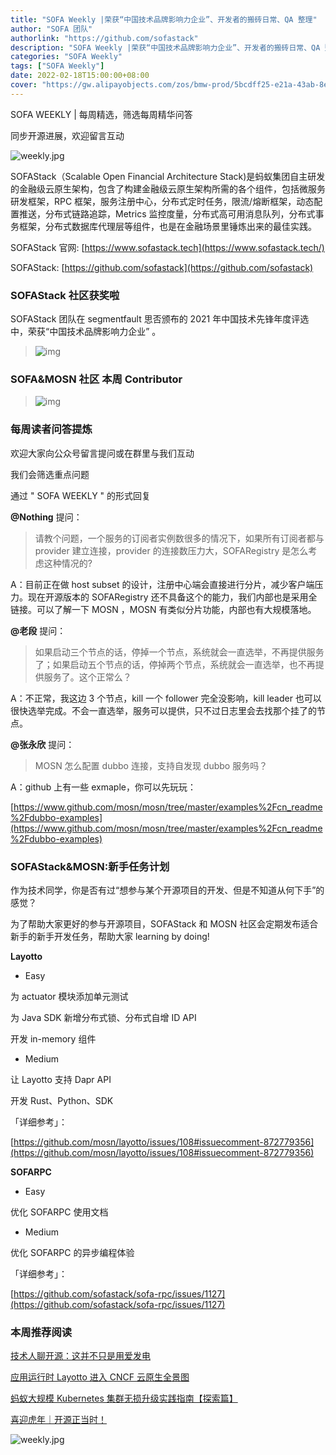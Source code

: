 ```yaml
---
title: "SOFA Weekly |荣获“中国技术品牌影响力企业”、开发者的搬砖日常、QA 整理"
author: "SOFA 团队"
authorlink: "https://github.com/sofastack"
description: "SOFA Weekly |荣获“中国技术品牌影响力企业”、开发者的搬砖日常、QA 整理"
categories: "SOFA Weekly"
tags: ["SOFA Weekly"]
date: 2022-02-18T15:00:00+08:00
cover: "https://gw.alipayobjects.com/zos/bmw-prod/5bcdff25-e21a-43ab-8e34-04305cd379ae.webp"
---
```


SOFA WEEKLY | 每周精选，筛选每周精华问答

同步开源进展，欢迎留言互动

![weekly.jpg](https://gw.alipayobjects.com/zos/bmw-prod/5bcdff25-e21a-43ab-8e34-04305cd379ae.webp)

SOFAStack（Scalable Open Financial Architecture Stack)是蚂蚁集团自主研发的金融级云原生架构，包含了构建金融级云原生架构所需的各个组件，包括微服务研发框架，RPC 框架，服务注册中心，分布式定时任务，限流/熔断框架，动态配置推送，分布式链路追踪，Metrics 监控度量，分布式高可用消息队列，分布式事务框架，分布式数据库代理层等组件，也是在金融场景里锤炼出来的最佳实践。

SOFAStack 官网: [https://www.sofastack.tech](https://www.sofastack.tech/)

SOFAStack: [https://github.com/sofastack](https://github.com/sofastack)

### SOFAStack 社区获奖啦

SOFAStack 团队在 segmentfault 思否颁布的 2021 年中国技术先锋年度评选中，荣获“中国技术品牌影响力企业” 。

> ![img](https://gw.alipayobjects.com/mdn/rms_1c90e8/afts/img/A*eUrKTbaHUhgAAAAAAAAAAAAAARQnAQ)

### SOFA&MOSN 社区 本周 Contributor

> ![img](https://gw.alipayobjects.com/mdn/rms_1c90e8/afts/img/A*KKvoT6Zt0F8AAAAAAAAAAAAAARQnAQ)

### 每周读者问答提炼

欢迎大家向公众号留言提问或在群里与我们互动

我们会筛选重点问题

通过 " SOFA WEEKLY " 的形式回复

**@Nothing** 提问：

> 请教个问题，一个服务的订阅者实例数很多的情况下，如果所有订阅者都与 provider 建立连接，provider 的连接数压力大，SOFARegistry 是怎么考虑这种情况的?

A：目前正在做 host subset 的设计，注册中心端会直接进行分片，减少客户端压力。现在开源版本的 SOFARegistry 还不具备这个的能力，我们内部也是采用全链接。可以了解一下 MOSN ，MOSN 有类似分片功能，内部也有大规模落地。

**@老段** 提问：

> 如果启动三个节点的话，停掉一个节点，系统就会一直选举，不再提供服务了；如果启动五个节点的话，停掉两个节点，系统就会一直选举，也不再提供服务了。这个正常么？

A：不正常，我这边 3 个节点，kill 一个 follower 完全没影响，kill leader 也可以很快选举完成。不会一直选举，服务可以提供，只不过日志里会去找那个挂了的节点。

**@张永欣** 提问：

> MOSN 怎么配置 dubbo 连接，支持自发现 dubbo 服务吗？

A：github 上有一些 exmaple，你可以先玩玩：

[https://www.github.com/mosn/mosn/tree/master/examples%2Fcn_readme%2Fdubbo-examples](https://www.github.com/mosn/mosn/tree/master/examples%2Fcn_readme%2Fdubbo-examples)

### SOFAStack&MOSN:新手任务计划

作为技术同学，你是否有过“想参与某个开源项目的开发、但是不知道从何下手”的感觉？

为了帮助大家更好的参与开源项目，SOFAStack 和 MOSN 社区会定期发布适合新手的新手开发任务，帮助大家 learning by doing!

**Layotto**

- Easy

为 actuator 模块添加单元测试

为 Java SDK 新增分布式锁、分布式自增 ID API

开发 in-memory 组件

- Medium

让 Layotto 支持 Dapr API

开发 Rust、Python、SDK

「详细参考」：

[https://github.com/mosn/layotto/issues/108#issuecomment-872779356](https://github.com/mosn/layotto/issues/108#issuecomment-872779356)

**SOFARPC**

- Easy

优化 SOFARPC 使用文档

- Medium

优化 SOFARPC 的异步编程体验

「详细参考」：

[https://github.com/sofastack/sofa-rpc/issues/1127](https://github.com/sofastack/sofa-rpc/issues/1127)

### 本周推荐阅读  

[技术人聊开源：这并不只是用爱发电](https://mp.weixin.qq.com/s?__biz=MzUzMzU5Mjc1Nw==&mid=2247501660&idx=1&sn=d39d1d2418c44a4b1a6da0128707baf3&chksm=faa32886cdd4a19089b46b029056ba4f032cf7cd53c52bc21ab16b6c51de147a710d84649b02&scene=21)

[应用运行时 Layotto 进入 CNCF 云原生全景图](https://mp.weixin.qq.com/s?__biz=MzUzMzU5Mjc1Nw==&mid=2247501562&idx=1&sn=67f6fdf0d630ffefc1635b82651a1b2f&chksm=faa32920cdd4a03604cff93e9de80df78094a4211dee0d34409ec8a6edbf3d043615e9e7431d&scene=21#wechat_redirect)

[蚂蚁大规模 Kubernetes 集群无损升级实践指南【探索篇】](https://mp.weixin.qq.com/s?__biz=MzUzMzU5Mjc1Nw==&mid=2247501311&idx=1&sn=ff1cbc49747a577475f6e0c3162ed5fb&chksm=faa32a25cdd4a3332a46ebacbd6e5d057a4b95582eec216275e35cd0a125e537e49b710cccb7&scene=21#wechat_redirect)

[喜迎虎年｜开源正当时！](https://mp.weixin.qq.com/s?__biz=MzUzMzU5Mjc1Nw==&mid=2247500831&idx=1&sn=e91fff98af5bdc500f821951648420c3&chksm=faa32bc5cdd4a2d3aea8a4146d19411b065146b1a60fc0c27c0a8e3fd2040e5f6f23b5a33a0f&scene=21#wechat_redirect)

![weekly.jpg](https://gw.alipayobjects.com/mdn/rms_1c90e8/afts/img/A*tvfDQLxTbsgAAAAAAAAAAAAAARQnAQ)
